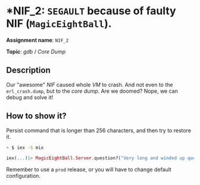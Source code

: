 # *NIF_2: `SEGAULT` because of faulty NIF (`MagicEightBall`).

**Assignment name**: `NIF_2`

**Topic**: *gdb* / *Core Dump*

## Description

Our "awesome" *NIF* caused whole *VM* to crash. And not even to the `erl_crash.dump`, but to the *core dump*. Are we doomed? Nope, we can debug and solve it!

## How to show it?

Persist command that is longer than 256 characters, and then try to restore it.

```bash
~ $ iex -S mix
```

```elixir
iex(...)1> MagicEightBall.Server.question?("Very long and winded up question, with a lot of words ...")
```

Remember to use a `prod` release, or you will have to change default configuration.